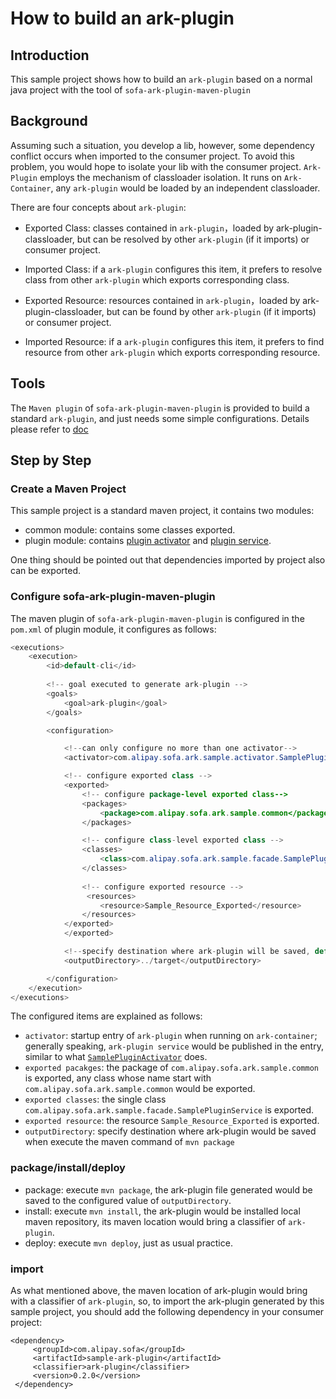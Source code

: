 # How to build an ark-plugin
## Introduction
This sample project shows how to build an `ark-plugin`
based on a normal java project with the tool of `sofa-ark-plugin-maven-plugin`

## Background
Assuming such a situation, you develop a lib, however, some dependency 
conflict occurs when imported to the consumer project. To avoid this 
problem, you would hope to isolate your lib with the consumer project.
`Ark-Plugin` employs the mechanism of classloader isolation. It runs on 
`Ark-Container`, any `ark-plugin` would be loaded by an independent classloader.

There are four concepts about `ark-plugin`:

+ Exported Class: classes contained in `ark-plugin`，loaded by ark-plugin-classloader,
but can be resolved by other `ark-plugin` (if it imports) or consumer project.

+ Imported Class: if a `ark-plugin` configures this item, it prefers to resolve class 
from other `ark-plugin` which exports corresponding class.

+ Exported Resource: resources contained in `ark-plugin`，loaded by ark-plugin-classloader,
but can be found by other `ark-plugin` (if it imports) or consumer project.

+ Imported Resource: if a `ark-plugin` configures this item, it prefers to find resource 
from other `ark-plugin` which exports corresponding resource.

## Tools 
The `Maven plugin` of `sofa-ark-plugin-maven-plugin` is provided to build a
standard `ark-plugin`, and just needs some simple configurations. Details please
refer to [doc](https://alipay.github.io/sofastack.github.io/docs/build-ark-plugin.html)

## Step by Step
### Create a Maven Project
This sample project is a standard maven project, it contains two modules:

+ common module: contains some classes exported.
+ plugin module: contains [plugin activator](./README.md) and [plugin service](./README.md).

One thing should be pointed out that dependencies imported by project also can be exported.

### Configure sofa-ark-plugin-maven-plugin
The maven plugin of `sofa-ark-plugin-maven-plugin` is configured in the `pom.xml` of plugin
module, it configures as follows:

``` java
<executions>
    <execution>
        <id>default-cli</id>
        
        <!-- goal executed to generate ark-plugin -->
        <goals>
            <goal>ark-plugin</goal>
        </goals>

        <configuration>

            <!--can only configure no more than one activator-->
            <activator>com.alipay.sofa.ark.sample.activator.SamplePluginActivator</activator>

            <!-- configure exported class -->
            <exported>
                <!-- configure package-level exported class-->
                <packages>
                    <package>com.alipay.sofa.ark.sample.common</package>
                </packages>

                <!-- configure class-level exported class -->
                <classes>
                    <class>com.alipay.sofa.ark.sample.facade.SamplePluginService</class>
                </classes>
                
                <!-- configure exported resource -->
                 <resources>
                    <resource>Sample_Resource_Exported</resource>
                </resources>
            </exported>
            </exported>

            <!--specify destination where ark-plugin will be saved, default saved to ${project.build.directory}-->
            <outputDirectory>../target</outputDirectory>

        </configuration>
    </execution>
</executions>
```
The configured items are explained as follows:
+ `activator`: startup entry of `ark-plugin` when running on `ark-container`; generally speaking,
`ark-plugin service` would be published in the entry, similar to what [`SamplePluginActivator`](./plugin/src/main/java/com/alipay/sofa/ark/sample/activator/SamplePluginActivator.java) does.
+ `exported pacakges`: the package of `com.alipay.sofa.ark.sample.common` is exported, any class
whose name start with `com.alipay.sofa.ark.sample.common` would be exported.
+ `exported classes`: the single class `com.alipay.sofa.ark.sample.facade.SamplePluginService` is
exported.
+ `exported resource`: the resource `Sample_Resource_Exported` is exported.
+ `outputDirectory`: specify destination where ark-plugin would be saved when execute
the maven command of `mvn package`

### package/install/deploy
+ package: execute `mvn package`, the ark-plugin file generated would be saved to the configured 
value of `outputDirectory`.
+ install: execute `mvn install`, the ark-plugin would be installed local maven repository, its maven
location would bring a classifier of `ark-plugin`.
+ deploy: execute `mvn deploy`, just as usual practice.

### import
As what mentioned above, the maven location of ark-plugin would bring with a classifier
of `ark-plugin`, so, to import the ark-plugin generated by this sample project, you
should add the following dependency in your consumer project:

```
<dependency>
     <groupId>com.alipay.sofa</groupId>
     <artifactId>sample-ark-plugin</artifactId>
     <classifier>ark-plugin</classifier>
     <version>0.2.0</version>
 </dependency>
```
